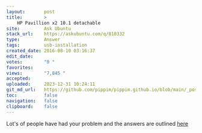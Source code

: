 ```yaml
---
layout:       post
title:        >
    HP Pavillion x2 10.1 detachable
site:         Ask Ubuntu
stack_url:    https://askubuntu.com/q/810332
type:         Answer
tags:         usb-installation
created_date: 2016-08-10 03:16:37
edit_date:    
votes:        "0 "
favorites:    
views:        "7,845 "
accepted:     
uploaded:     2023-12-31 10:24:11
git_md_url:   https://github.com/pippim/pippim.github.io/blob/main/_posts/2016/2016-08-10-HP-Pavillion-x2-10.1-detachable.md
toc:          false
navigation:   false
clipboard:    false
---
```


Lot's of people have had your problem and the answers are outlined [here][1]


  [1]: http://h30434.www3.hp.com/t5/Windows/HP-Pavilion-11-x2-not-booting-from-USB/td-p/4740966
